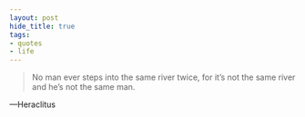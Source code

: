 ```yaml
---
layout: post
hide_title: true
tags:
- quotes
- life
---
```

> No man ever steps into the same river twice, for it’s not the same river and he’s not the same man.

—Heraclitus
